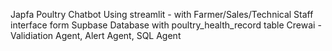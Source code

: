 Japfa Poultry Chatbot
Using streamlit - with Farmer/Sales/Technical Staff interface form
Supbase Database with poultry_health_record table
Crewai - Validiation Agent, Alert Agent, SQL Agent
